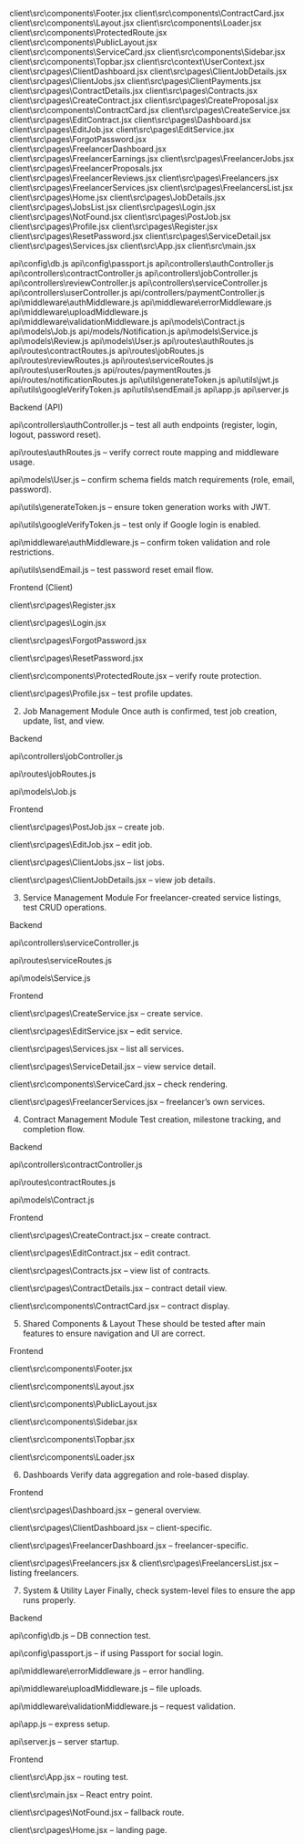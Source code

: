 client\src\components\Footer.jsx
client\src\components\ContractCard.jsx
client\src\components\Layout.jsx
client\src\components\Loader.jsx
client\src\components\ProtectedRoute.jsx
client\src\components\PublicLayout.jsx
client\src\components\ServiceCard.jsx
client\src\components\Sidebar.jsx
client\src\components\Topbar.jsx
client\src\context\UserContext.jsx
client\src\pages\ClientDashboard.jsx
client\src\pages\ClientJobDetails.jsx
client\src\pages\ClientJobs.jsx
client\src\pages\ClientPayments.jsx
client\src\pages\ContractDetails.jsx
client\src\pages\Contracts.jsx
client\src\pages\CreateContract.jsx
client\src\pages\CreateProposal.jsx
client\src\components\ContractCard.jsx
client\src\pages\CreateService.jsx
client\src\pages\EditContract.jsx
client\src\pages\Dashboard.jsx
client\src\pages\EditJob.jsx
client\src\pages\EditService.jsx
client\src\pages\ForgotPassword.jsx
client\src\pages\FreelancerDashboard.jsx
client\src\pages\FreelancerEarnings.jsx
client\src\pages\FreelancerJobs.jsx
client\src\pages\FreelancerProposals.jsx
client\src\pages\FreelancerReviews.jsx
client\src\pages\Freelancers.jsx
client\src\pages\FreelancerServices.jsx
client\src\pages\FreelancersList.jsx
client\src\pages\Home.jsx
client\src\pages\JobDetails.jsx
client\src\pages\JobsList.jsx
client\src\pages\Login.jsx
client\src\pages\NotFound.jsx
client\src\pages\PostJob.jsx
client\src\pages\Profile.jsx
client\src\pages\Register.jsx
client\src\pages\ResetPassword.jsx
client\src\pages\ServiceDetail.jsx
client\src\pages\Services.jsx
client\src\App.jsx
client\src\main.jsx





api\config\db.js
api\config\passport.js
api\controllers\authController.js
api\controllers\contractController.js
api\controllers\jobController.js
api\controllers\reviewController.js
api\controllers\serviceController.js
api\controllers\userController.js
api/controllers/paymentController.js
api\middleware\authMiddleware.js
api\middleware\errorMiddleware.js
api\middleware\uploadMiddleware.js
api\middleware\validationMiddleware.js
api\models\Contract.js
api\models\Job.js
api/models/Notification.js
api\models\Service.js
api\models\Review.js
api\models\User.js
api\routes\authRoutes.js
api\routes\contractRoutes.js
api\routes\jobRoutes.js
api\routes\reviewRoutes.js
api\routes\serviceRoutes.js
api\routes\userRoutes.js
api/routes/paymentRoutes.js
api/routes/notificationRoutes.js
api\utils\generateToken.js
api\utils\jwt.js
api\utils\googleVerifyToken.js
api\utils\sendEmail.js
api\app.js
api\server.js



Backend (API)

api\controllers\authController.js – test all auth endpoints (register, login, logout, password reset).

api\routes\authRoutes.js – verify correct route mapping and middleware usage.

api\models\User.js – confirm schema fields match requirements (role, email, password).

api\utils\generateToken.js – ensure token generation works with JWT.

api\utils\googleVerifyToken.js – test only if Google login is enabled.

api\middleware\authMiddleware.js – confirm token validation and role restrictions.

api\utils\sendEmail.js – test password reset email flow.

Frontend (Client)

client\src\pages\Register.jsx

client\src\pages\Login.jsx

client\src\pages\ForgotPassword.jsx

client\src\pages\ResetPassword.jsx

client\src\components\ProtectedRoute.jsx – verify route protection.

client\src\pages\Profile.jsx – test profile updates.

2. Job Management Module
Once auth is confirmed, test job creation, update, list, and view.

Backend

api\controllers\jobController.js

api\routes\jobRoutes.js

api\models\Job.js

Frontend

client\src\pages\PostJob.jsx – create job.

client\src\pages\EditJob.jsx – edit job.

client\src\pages\ClientJobs.jsx – list jobs.

client\src\pages\ClientJobDetails.jsx – view job details.

3. Service Management Module
For freelancer-created service listings, test CRUD operations.

Backend

api\controllers\serviceController.js

api\routes\serviceRoutes.js

api\models\Service.js

Frontend

client\src\pages\CreateService.jsx – create service.

client\src\pages\EditService.jsx – edit service.

client\src\pages\Services.jsx – list all services.

client\src\pages\ServiceDetail.jsx – view service detail.

client\src\components\ServiceCard.jsx – check rendering.

client\src\pages\FreelancerServices.jsx – freelancer’s own services.

4. Contract Management Module
Test creation, milestone tracking, and completion flow.

Backend

api\controllers\contractController.js

api\routes\contractRoutes.js

api\models\Contract.js

Frontend

client\src\pages\CreateContract.jsx – create contract.

client\src\pages\EditContract.jsx – edit contract.

client\src\pages\Contracts.jsx – view list of contracts.

client\src\pages\ContractDetails.jsx – contract detail view.

client\src\components\ContractCard.jsx – contract display.

5. Shared Components & Layout
These should be tested after main features to ensure navigation and UI are correct.

Frontend

client\src\components\Footer.jsx

client\src\components\Layout.jsx

client\src\components\PublicLayout.jsx

client\src\components\Sidebar.jsx

client\src\components\Topbar.jsx

client\src\components\Loader.jsx

6. Dashboards
Verify data aggregation and role-based display.

Frontend

client\src\pages\Dashboard.jsx – general overview.

client\src\pages\ClientDashboard.jsx – client-specific.

client\src\pages\FreelancerDashboard.jsx – freelancer-specific.

client\src\pages\Freelancers.jsx & client\src\pages\FreelancersList.jsx – listing freelancers.

7. System & Utility Layer
Finally, check system-level files to ensure the app runs properly.

Backend

api\config\db.js – DB connection test.

api\config\passport.js – if using Passport for social login.

api\middleware\errorMiddleware.js – error handling.

api\middleware\uploadMiddleware.js – file uploads.

api\middleware\validationMiddleware.js – request validation.

api\app.js – express setup.

api\server.js – server startup.

Frontend

client\src\App.jsx – routing test.

client\src\main.jsx – React entry point.

client\src\pages\NotFound.jsx – fallback route.

client\src\pages\Home.jsx – landing page.